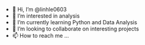 - 👋 Hi, I’m @linhle0603
- 👀 I’m interested in analysis
- 🌱 I’m currently learning Python and Data Analysis
- 💞️ I’m looking to collaborate on interesting projects
- 📫 How to reach me ...

<!---
linhle0603/linhle0603 is a ✨ special ✨ repository because its `README.md` (this file) appears on your GitHub profile.
You can click the Preview link to take a look at your changes.
--->
